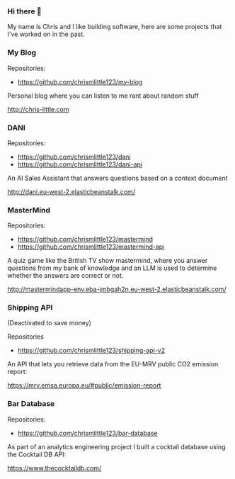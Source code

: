 ### Hi there 👋

My name is Chris and I like building software, here are some projects that I've worked on in the past.

### My Blog

Repositories:
- https://github.com/chrismlittle123/my-blog

Personal blog where you can listen to me rant about random stuff

http://chris-little.com

### DANI

Repositories:
- https://github.com/chrismlittle123/dani
- https://github.com/chrismlittle123/dani-api

An AI Sales Assistant that answers questions based on a context document

http://dani.eu-west-2.elasticbeanstalk.com/

### MasterMind

Repositories:
- https://github.com/chrismlittle123/mastermind
- https://github.com/chrismlittle123/mastermind-api

A quiz game like the British TV show mastermind, where you answer questions from my bank of knowledge and an LLM is used to determine whether the answers are correct or not.

http://mastermindapp-env.eba-jmbgah2n.eu-west-2.elasticbeanstalk.com/

### Shipping API

(Deactivated to save money)

Repositories
- https://github.com/chrismlittle123/shipping-api-v2

An API that lets you retrieve data from the EU-MRV public CO2 emission report:

https://mrv.emsa.europa.eu/#public/emission-report


### Bar Database

Repositories:
- https://github.com/chrismlittle123/bar-database

As part of an analytics engineering project I built a cocktail database using the Cocktail DB API:

https://www.thecocktaildb.com/
